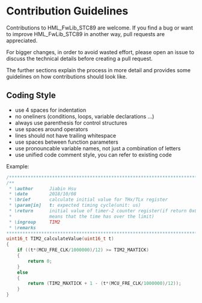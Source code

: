 Contribution Guidelines
=======================

Contributions to HML_FwLib_STC89 are welcome. If you find a bug or want to improve HML_FwLib_STC89 in another way, pull requests are appreciated.

For bigger changes, in order to avoid wasted effort, please open an issue to discuss the technical details before creating a pull request.

The further sections explain the process in more detail and provides some guidelines on how contributions should look like.


Coding Style
------------

* use 4 spaces for indentation
* no oneliners (conditions, loops, variable declarations ...)
* always use parenthesis for control structures
* use spaces around operators
* lines should not have trailing whitespace
* use spaces between function parameters
* use pronouncable variable names, not just a combination of letters
* use unified code comment style, you can refer to existing code

Example:

```c
/*****************************************************************************/
/** 
 * \author      Jiabin Hsu
 * \date        2018/10/08
 * \brief       calculate initial value for THx/TLx register
 * \param[in]   t: expected timing cycle(unit: us)
 * \return      initial value of timer-2 counter register(if return 0x0000, it 
 *              means that the time has over the limit)
 * \ingroup     TIM2
 * \remarks     
******************************************************************************/
uint16_t TIM2_calculateValue(uint16_t t)
{
    if ((t*(MCU_FRE_CLK/1000000)/12) >= TIM2_MAXTICK)
    {
        return 0;
    }
    else
    {
        return (TIM2_MAXTICK + 1 - (t*(MCU_FRE_CLK/1000000)/12));
    }
}
```

